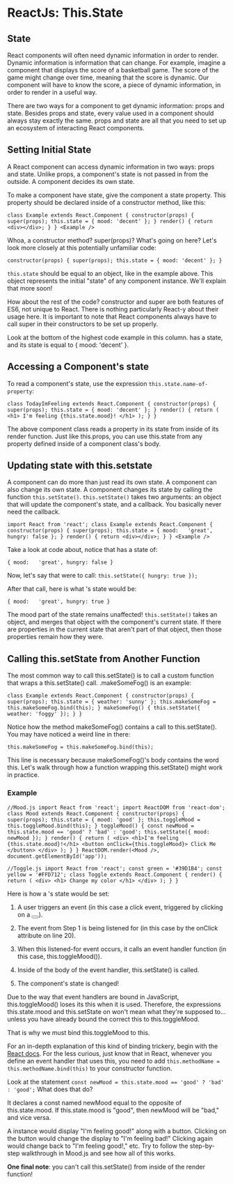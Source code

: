 # ReactJs: This.State

## State
React components will often need dynamic information in order to render. Dynamic information is information that can change. For example, imagine a component that displays the score of a basketball game. The score of the game might change over time, meaning that the score is dynamic. Our component will have to know the score, a piece of dynamic information, in order to render in a useful way.

There are two ways for a component to get dynamic information: props and state. Besides props and state, every value used in a component should always stay exactly the same. props and state are all that you need to set up an ecosystem of interacting React components.


## Setting Initial State
A React component can access dynamic information in two ways: props and state. Unlike props, a component's state is not passed in from the outside. A component decides its own state.

To make a component have state, give the component a state property. This property should be declared inside of a constructor method, like this:

`class Example extends React.Component {
  constructor(props) {
    super(props);
    this.state = { mood: 'decent' };
  }
  render() {
    return <div></div>;
  }
}
<Example />`

Whoa, a constructor method? super(props)? What's going on here? Let's look more closely at this potentially unfamiliar code:

`constructor(props) {
  super(props);
  this.state = { mood: 'decent' };
}`

`this.state` should be equal to an object, like in the example above. This object represents the initial "state" of any component instance. We'll explain that more soon!

How about the rest of the code? constructor and super are both features of ES6, not unique to React. There is nothing particularly React-y about their usage here. It is important to note that React components always have to call super in their constructors to be set up properly.

Look at the bottom of the highest code example in this column. <Example /> has a state, and its state is equal to { mood: 'decent' }.


## Accessing a Component's state
To read a component's state, use the expression `this.state.name-of-property`:

`class TodayImFeeling extends React.Component {
  constructor(props) {
    super(props);
    this.state = { mood: 'decent' };
  }
  render() {
    return (
      <h1>
        I'm feeling {this.state.mood}!
      </h1>
    );
  }
}`

The above component class reads a property in its state from inside of its render function. Just like this.props, you can use this.state from any property defined inside of a component class's body.


## Updating state with this.setstate
A component can do more than just read its own state. A component can also change its own state. A component changes its state by calling the function `this.setState()`. `this.setState()` takes two arguments: an object that will update the component's state, and a callback. You basically never need the callback. 

`import React from 'react';
class Example extends React.Component {
  constructor(props) {
    super(props);
    this.state = {
      mood:   'great',
      hungry: false
    };
  }
  render() {
    return <div></div>;
  }
}
<Example />`

Take a look at code about, notice that <Example /> has a state of:

`{
  mood:   'great',
  hungry: false
}`

Now, let's say that <Example /> were to call: 
`this.setState({ hungry: true });`

After that call, here is what <Example />'s state would be:

`{
  mood:   'great',
  hungry: true
}`

The mood part of the state remains unaffected! `this.setState()` takes an object, and merges that object with the component's current state. If there are properties in the current state that aren't part of that object, then those properties remain how they were.


## Calling this.setState from Another Function
The most common way to call this.setState() is to call a custom function that wraps a this.setState() call. .makeSomeFog() is an example:

`class Example extends React.Component {
  constructor(props) {
    super(props);
    this.state = { weather: 'sunny' };
    this.makeSomeFog = this.makeSomeFog.bind(this);
  }
  makeSomeFog() {
    this.setState({
      weather: 'foggy'
    });
  }
}`

Notice how the method makeSomeFog() contains a call to this.setState(). You may have noticed a weird line in there:

`this.makeSomeFog = this.makeSomeFog.bind(this);`

This line is necessary because makeSomeFog()'s body contains the word this. Let's walk through how a function wrapping this.setState() might work in practice. 

### Example
`//Mood.js
import React from 'react';
import ReactDOM from 'react-dom';
class Mood extends React.Component {
  constructor(props) {
    super(props);
    this.state = { mood: 'good' };
    this.toggleMood = this.toggleMood.bind(this);
  }
  toggleMood() {
    const newMood = this.state.mood == 'good' ? 'bad' : 'good';
    this.setState({ mood: newMood });
  }
  render() {
    return (
      <div>
        <h1>I'm feeling {this.state.mood}!</h1>
        <button onClick={this.toggleMood}>
          Click Me
        </button>
      </div>
    );
  }
}
ReactDOM.render(<Mood />, document.getElementById('app'));`

``//Toggle.js
import React from 'react';
const green = '#39D1B4';
const yellow = '#FFD712';
class Toggle extends React.Component {
  render() {
    return (
      <div>
        <h1>
          Change my color
        </h1>
      </div>
    );
  }
}``

Here is how a <Mood />'s state would be set:

1. A user triggers an event (in this case a click event, triggered by clicking on a <button></button>).

2. The event from Step 1 is being listened for (in this case by the onClick attribute on line 20).

3. When this listened-for event occurs, it calls an event handler function (in this case, this.toggleMood()).

4. Inside of the body of the event handler, this.setState() is called.

5. The component's state is changed!

Due to the way that event handlers are bound in JavaScript, this.toggleMood() loses its this when it is used. Therefore, the expressions this.state.mood and this.setState on won't mean what they're supposed to... unless you have already bound the correct this to this.toggleMood.

That is why we must bind this.toggleMood to this.

For an in-depth explanation of this kind of binding trickery, begin with the [React docs](https://facebook.github.io/react/docs/handling-events.html). For the less curious, just know that in React, whenever you define an event handler that uses this, you need to add `this.methodName = this.methodName.bind(this)` to your constructor function.

Look at the statement `const newMood = this.state.mood == 'good' ? 'bad' : 'good';` What does that do?

It declares a const named newMood equal to the opposite of this.state.mood. If this.state.mood is "good", then newMood will be "bad," and vice versa.

A <Mood /> instance would display "I'm feeling good!" along with a button. Clicking on the button would change the display to "I'm feeling bad!" Clicking again would change back to "I'm feeling good!," etc. Try to follow the step-by-step walkthrough in Mood.js and see how all of this works.

**One final note**: you can't call this.setState() from inside of the render function! 


##